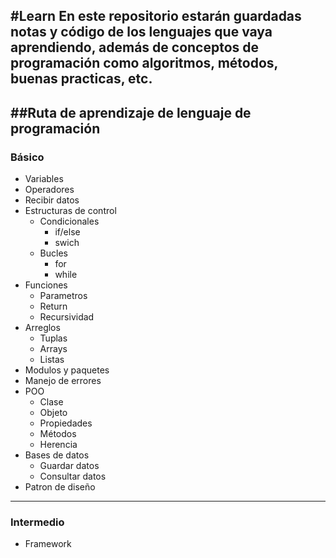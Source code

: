 #Learn
En este repositorio estarán guardadas notas y código de los lenguajes que vaya aprendiendo, además de conceptos de programación como algoritmos, métodos, buenas practicas, etc.
---
##Ruta de aprendizaje de lenguaje de programación
---
### Básico
* Variables
* Operadores
* Recibir datos
* Estructuras de control
  * Condicionales
    * if/else
    * swich
  * Bucles
    * for
    * while
* Funciones
  * Parametros
  * Return
  * Recursividad
* Arreglos
  * Tuplas 
  * Arrays
  * Listas
* Modulos y paquetes
* Manejo de errores
* POO
  * Clase
  * Objeto
  * Propiedades
  * Métodos
  * Herencia
* Bases de datos
  * Guardar datos
  * Consultar datos
* Patron de diseño
---
### Intermedio
* Framework
